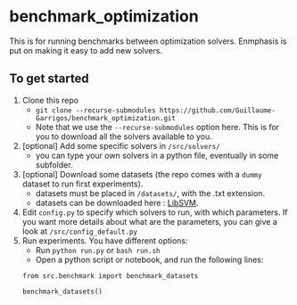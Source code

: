 # benchmark_optimization

This is for running benchmarks between optimization solvers. Enmphasis is put on making it easy to add new solvers.

## To get started

1. Clone this repo
    - `git clone --recurse-submodules https://github.com/Guillaume-Garrigos/benchmark_optimization.git`
    - Note that we use the `--recurse-submodules` option here. This is for you to download all the solvers available to you.
2. [optional] Add some specific solvers in `/src/solvers/`
    - you can type your own solvers in a python file, eventually in some subfolder.
3. [optional] Download some datasets (the repo comes with a `dummy` dataset to run first experiments).
    - datasets must be placed in `/datasets/`, with the .txt extension.
    - datasets can be downloaded here : [LibSVM](https://www.csie.ntu.edu.tw/~cjlin/libsvmtools/datasets/binary.html).
4. Edit `config.py` to specify which solvers to run, with which parameters. If you want more details about what are the parameters, you can give a look at `/src/config_default.py`
5. Run experiments. You have different options:
    - Run `python run.py` or `bash run.sh`
    - Open a python script or notebook, and run the following lines:
    ```
    from src.benchmark import benchmark_datasets

    benchmark_datasets()
    ```



